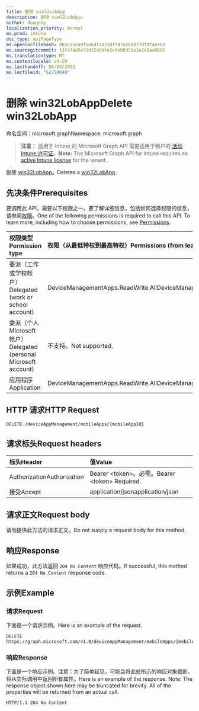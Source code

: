 ```yaml
---
title: 删除 win32LobApp
description: 删除 win32LobApp。
author: dougeby
localization_priority: Normal
ms.prod: intune
doc_type: apiPageType
ms.openlocfilehash: 0b3caa5a9f6e64faa210f747e28d07fdf4f4ee63
ms.sourcegitcommit: 13f474d3e71d32a5dfe2efebb351e3a1a5aa9685
ms.translationtype: MT
ms.contentlocale: zh-CN
ms.lasthandoff: 06/04/2021
ms.locfileid: "52754040"
---
```

# <a name="delete-win32lobapp"></a><span data-ttu-id="b4dc0-103">删除 win32LobApp</span><span class="sxs-lookup"><span data-stu-id="b4dc0-103">Delete win32LobApp</span></span>

<span data-ttu-id="b4dc0-104">命名空间：microsoft.graph</span><span class="sxs-lookup"><span data-stu-id="b4dc0-104">Namespace: microsoft.graph</span></span>

> <span data-ttu-id="b4dc0-105">**注意：** 适用于 Intune 的 Microsoft Graph API 需要适用于租户的 [活动 Intune 许可证](https://go.microsoft.com/fwlink/?linkid=839381)。</span><span class="sxs-lookup"><span data-stu-id="b4dc0-105">**Note:** The Microsoft Graph API for Intune requires an [active Intune license](https://go.microsoft.com/fwlink/?linkid=839381) for the tenant.</span></span>

<span data-ttu-id="b4dc0-106">删除 [win32LobApp](../resources/intune-apps-win32lobapp.md)。</span><span class="sxs-lookup"><span data-stu-id="b4dc0-106">Deletes a [win32LobApp](../resources/intune-apps-win32lobapp.md).</span></span>

## <a name="prerequisites"></a><span data-ttu-id="b4dc0-107">先决条件</span><span class="sxs-lookup"><span data-stu-id="b4dc0-107">Prerequisites</span></span>
<span data-ttu-id="b4dc0-p101">要调用此 API，需要以下权限之一。要了解详细信息，包括如何选择权限的信息，请参阅[权限](/graph/permissions-reference)。</span><span class="sxs-lookup"><span data-stu-id="b4dc0-p101">One of the following permissions is required to call this API. To learn more, including how to choose permissions, see [Permissions](/graph/permissions-reference).</span></span>

|<span data-ttu-id="b4dc0-110">权限类型</span><span class="sxs-lookup"><span data-stu-id="b4dc0-110">Permission type</span></span>|<span data-ttu-id="b4dc0-111">权限（从最低特权到最高特权）</span><span class="sxs-lookup"><span data-stu-id="b4dc0-111">Permissions (from least to most privileged)</span></span>|
|:---|:---|
|<span data-ttu-id="b4dc0-112">委派（工作或学校帐户）</span><span class="sxs-lookup"><span data-stu-id="b4dc0-112">Delegated (work or school account)</span></span>|<span data-ttu-id="b4dc0-113">DeviceManagementApps.ReadWrite.All</span><span class="sxs-lookup"><span data-stu-id="b4dc0-113">DeviceManagementApps.ReadWrite.All</span></span>|
|<span data-ttu-id="b4dc0-114">委派（个人 Microsoft 帐户）</span><span class="sxs-lookup"><span data-stu-id="b4dc0-114">Delegated (personal Microsoft account)</span></span>|<span data-ttu-id="b4dc0-115">不支持。</span><span class="sxs-lookup"><span data-stu-id="b4dc0-115">Not supported.</span></span>|
|<span data-ttu-id="b4dc0-116">应用程序</span><span class="sxs-lookup"><span data-stu-id="b4dc0-116">Application</span></span>|<span data-ttu-id="b4dc0-117">DeviceManagementApps.ReadWrite.All</span><span class="sxs-lookup"><span data-stu-id="b4dc0-117">DeviceManagementApps.ReadWrite.All</span></span>|

## <a name="http-request"></a><span data-ttu-id="b4dc0-118">HTTP 请求</span><span class="sxs-lookup"><span data-stu-id="b4dc0-118">HTTP Request</span></span>
<!-- {
  "blockType": "ignored"
}
-->
``` http
DELETE /deviceAppManagement/mobileApps/{mobileAppId}
```

## <a name="request-headers"></a><span data-ttu-id="b4dc0-119">请求标头</span><span class="sxs-lookup"><span data-stu-id="b4dc0-119">Request headers</span></span>
|<span data-ttu-id="b4dc0-120">标头</span><span class="sxs-lookup"><span data-stu-id="b4dc0-120">Header</span></span>|<span data-ttu-id="b4dc0-121">值</span><span class="sxs-lookup"><span data-stu-id="b4dc0-121">Value</span></span>|
|:---|:---|
|<span data-ttu-id="b4dc0-122">Authorization</span><span class="sxs-lookup"><span data-stu-id="b4dc0-122">Authorization</span></span>|<span data-ttu-id="b4dc0-123">Bearer &lt;token&gt;。必需。</span><span class="sxs-lookup"><span data-stu-id="b4dc0-123">Bearer &lt;token&gt; Required.</span></span>|
|<span data-ttu-id="b4dc0-124">接受</span><span class="sxs-lookup"><span data-stu-id="b4dc0-124">Accept</span></span>|<span data-ttu-id="b4dc0-125">application/json</span><span class="sxs-lookup"><span data-stu-id="b4dc0-125">application/json</span></span>|

## <a name="request-body"></a><span data-ttu-id="b4dc0-126">请求正文</span><span class="sxs-lookup"><span data-stu-id="b4dc0-126">Request body</span></span>
<span data-ttu-id="b4dc0-127">请勿提供此方法的请求正文。</span><span class="sxs-lookup"><span data-stu-id="b4dc0-127">Do not supply a request body for this method.</span></span>

## <a name="response"></a><span data-ttu-id="b4dc0-128">响应</span><span class="sxs-lookup"><span data-stu-id="b4dc0-128">Response</span></span>
<span data-ttu-id="b4dc0-129">如果成功，此方法返回 `204 No Content` 响应代码。</span><span class="sxs-lookup"><span data-stu-id="b4dc0-129">If successful, this method returns a `204 No Content` response code.</span></span>

## <a name="example"></a><span data-ttu-id="b4dc0-130">示例</span><span class="sxs-lookup"><span data-stu-id="b4dc0-130">Example</span></span>

### <a name="request"></a><span data-ttu-id="b4dc0-131">请求</span><span class="sxs-lookup"><span data-stu-id="b4dc0-131">Request</span></span>
<span data-ttu-id="b4dc0-132">下面是一个请求示例。</span><span class="sxs-lookup"><span data-stu-id="b4dc0-132">Here is an example of the request.</span></span>
``` http
DELETE https://graph.microsoft.com/v1.0/deviceAppManagement/mobileApps/{mobileAppId}
```

### <a name="response"></a><span data-ttu-id="b4dc0-133">响应</span><span class="sxs-lookup"><span data-stu-id="b4dc0-133">Response</span></span>
<span data-ttu-id="b4dc0-p102">下面是一个响应示例。注意：为了简单起见，可能会将此处所示的响应对象截断。将从实际调用中返回所有属性。</span><span class="sxs-lookup"><span data-stu-id="b4dc0-p102">Here is an example of the response. Note: The response object shown here may be truncated for brevity. All of the properties will be returned from an actual call.</span></span>
``` http
HTTP/1.1 204 No Content
```




